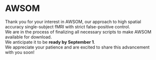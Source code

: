 # AWSOM
Thank you for your interest in AWSOM, our approach to high spatial accuracy single-subject fMRI with strict false-positive control. <br>
We are in the process of finalizing all necessary scripts to make AWSOM available for download. <br>
We anticipate it to be **ready by September 1**. <br>
We appreciate your patience and are excited to share this advancement with you soon!
